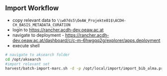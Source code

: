 ## Import Workflow

* copy relevant data to `\\w07ds5\OeAW_Projekte01$\ACDH-CH_BASIS_METADATA_CURATION`
* login to https://rancher.acdh-dev.oeaw.ac.at
* navigate to deployment - https://rancher.acdh-dev.oeaw.ac.at/dashboard/c/c-m-6hwgqq2g/explorer/apps.deployment
* execute shell
```bash
# navigate to aksearch folder
cd /opt/aksearch
#import relevant set
harvest/batch-import-marc.sh -d -p /opt/local/import/import_bib_alma.properties /opt/harvest/manual/oxford
```
